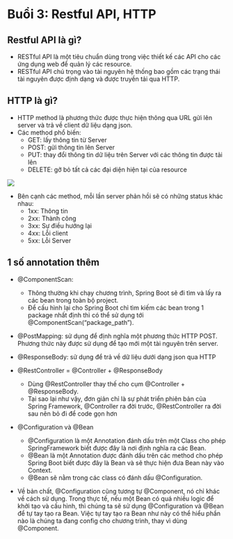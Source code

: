 # Buổi 3: Restful API, HTTP

## Restful API là gì?
-	RESTful API là một tiêu chuẩn dùng trong việc thiết kế các API cho các ứng dụng web để quản lý các resource.
-	RESTful API chú trọng vào tài nguyên hệ thống bao gồm các trạng thái tài nguyên được định dạng và được truyền tải qua HTTP.

## HTTP là gì?
- HTTP method là phương thức được thực hiện thông qua URL gửi lên server và trả về client dữ liệu dạng json. 
- Các method phổ biến: 
  - GET: lấy thông tin từ Server
  - POST: gửi thông tin lên Server
  - PUT: thay đổi thông tin dữ liệu trên Server với các thông tin được tải lên 
  - DELETE:  gỡ bỏ tất cả các đại diện hiện tại của resource

![](https://images.ctfassets.net/vwq10xzbe6iz/5sBH4Agl614xM7exeLsTo7/9e84dce01735f155911e611c42c9793f/rest-api.png)

- Bên cạnh các method, mỗi lần server phản hồi sẽ có những status khác nhau:
  - 1xx: Thông tin
  - 2xx: Thành công
  - 3xx: Sự điều hướng lại 
  - 4xx: Lỗi client
  - 5xx: Lỗi Server

## 1 số annotation thêm
- @ComponentScan:
    -	Thông thường khi chạy chương trình, Spring Boot sẽ đi tìm và lấy ra các bean trong toàn bộ project.
    -	Để cấu hình lại cho Spring Boot chỉ tìm kiếm các bean trong 1 package nhất định thì có thể sử dụng tới @ComponentScan(“package_path”).

- @PostMapping: sử dụng để định nghĩa một phương thức HTTP POST. Phương thức này được sử dụng để tạo mới một tài nguyên trên server.
- @ResponseBody: sử dụng để trả về dữ liệu dưới dạng json qua HTTP
- @RestController = @Controller + @ResponseBody
    -	Dùng @RestController thay thế cho cụm @Controller + @ResponseBody.
    -	Tại sao lại như vậy, đơn giản chỉ là sự phát triển phiên bản của Spring Framework, @Controller ra đời trước, @RestController ra đời sau nên bỏ đi để code gọn hơn

- @Configuration và @Bean
  - @Configuration là một Annotation đánh dấu trên một Class cho phép SpringFramework biết được đây là nơi định nghĩa ra các Bean.
  - @Bean là một Annotation được đánh dấu trên các method cho phép Spring Boot biết được đây là Bean và sẽ thực hiện đưa Bean này vào Context.
  - @Bean sẽ nằm trong các class có đánh dấu @Configuration.
-	Về bản chất, @Configuration cũng tương tự @Component, nó chỉ khác về cách sử dụng. Trong thực tế, nếu một Bean có quá nhiều logic để khởi tạo và cấu hình, thì chúng ta sẽ sử dụng @Configuration và @Bean để tự tay tạo ra Bean. Việc tự tay tạo ra Bean như này có thể hiểu phần nào là chúng ta đang config cho chương trình, thay vì dùng @Component.

